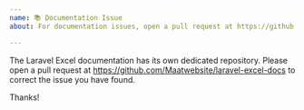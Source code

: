```yaml
---
name: 📚 Documentation Issue
about: For documentation issues, open a pull request at https://github.com/Maatwebsite/laravel-excel-docs

---
```


The Laravel Excel documentation has its own dedicated repository. Please open a pull request at https://github.com/Maatwebsite/laravel-excel-docs to correct the issue you have found.

Thanks!
